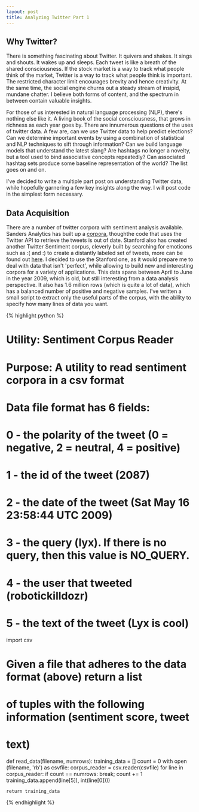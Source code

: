 ```yaml
---
layout: post
title: Analyzing Twitter Part 1
---
```


## Why Twitter?

There is something fascinating about Twitter. It quivers and shakes. It sings and shouts. It wakes up and sleeps. Each tweet is like a breath of the shared consciousness. If the stock market is a way to track what people think of the market, Twitter is a way to track what people think is important. The restricted character limit encourages brevity and hence creativity. At the same time, the social engine churns out a steady stream of insipid, mundane chatter. I believe both forms of content, and the spectrum in between contain valuable insights.

For those of us interested in natural language processing (NLP), there's nothing else like it. A living book of the social consciousness, that grows in richness as each year goes by. There are innumerous questions of the uses of twitter data. A few are, can we use Twitter data to help predict elections? Can we determine important events by using a combination of statistical and NLP techniques to sift through information? Can we build language models that understand the latest slang? Are hashtags no longer a novelty, but a tool used to bind associative concepts repeatedly? Can associated hashtag sets produce some baseline representation of the world? The list goes on and on.

I've decided to write a multiple part post on understanding Twitter data, while hopefully garnering a few key insights along the way. I will post code in the simplest form necessary. 

## Data Acquisition

There are a number of twitter corpora with sentiment analysis available. Sanders Analytics has built up a [corpora](http://www.sananalytics.com/lab/twitter-sentiment/), thoughthe code that uses the Twitter API to retrieve the tweets is out of date. Stanford also has created another Twitter Sentiment corpus, cleverly built by searching for emoticons such as :( and :) to create a distantly labeled set of tweets, more can be found out [here](http://help.sentiment140.com/for-students). I decided to use the Stanford one, as it would prepare me to deal with data that isn't 'perfect', while allowing to build new and interesting corpora for a variety of applications. This data spans between April to June in the year 2009, which is old, but still interesting from a data analysis perspective. It also has 1.6 million rows (which is quite a lot of data), which has a balanced number of positive and negative samples. I've written a small script to extract only the useful parts of the corpus, with the ability to specify how many lines of data you want.


{% highlight python %}

# Utility: Sentiment Corpus Reader
# Purpose: A utility to read sentiment corpora in a csv format
# Data file format has 6 fields:
# 0 - the polarity of the tweet (0 = negative, 2 = neutral, 4 = positive)
# 1 - the id of the tweet (2087)
# 2 - the date of the tweet (Sat May 16 23:58:44 UTC 2009)
# 3 - the query (lyx). If there is no query, then this value is NO_QUERY.
# 4 - the user that tweeted (robotickilldozr)
# 5 - the text of the tweet (Lyx is cool)


import csv

# Given a file that adheres to the data format (above) return a list
# of tuples with the following information (sentiment score, tweet
# text)
def read_data(filename, numrows):
    training_data = []
    count = 0
    with open (filename, 'rb') as csvfile:
        corpus_reader = csv.reader(csvfile)
        for line in corpus_reader:
            if count == numrows:
                break;
            count += 1
            training_data.append(line[5]), int(line[0])))

    return training_data

{% endhighlight %}




